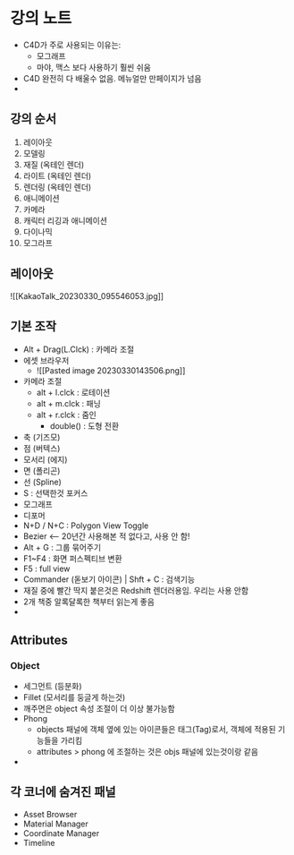 # 강의 노트
- C4D가 주로 사용되는 이유는:
	- 모그래프
	- 마야, 맥스 보다 사용하기 훨씬 쉬움
- C4D 완전히 다 배울수 없음. 메뉴얼만 만페이지가 넘음
- 

## 강의 순서
1. 레이아웃
2. 모델링
3. 재질 (옥테인 렌더)
4. 라이트 (옥테인 렌더)
5. 렌더링 (옥테인 렌더)
6. 애니메이션
7. 카메라
8. 캐릭터 리깅과 애니메이션
9. 다이나믹
10. 모그라프

## 레이아웃
![[KakaoTalk_20230330_095546053.jpg]]


## 기본 조작
- Alt + Drag(L.Clck) : 카메라 조절
- 에셋 브라우저
	- ![[Pasted image 20230330143506.png]]
- 카메라 조절
	- alt + l.clck : 로테이션
	- alt + m.clck : 패닝
	- alt + r.clck : 줌인
		- double() : 도형 전환
- 축 (기즈모)
- 점 (버텍스)
- 모서리 (에지)
- 면 (폴리곤)
- 선 (Spline)
- S : 선택한것 포커스
- 모그래프
- 디포머
- N+D / N+C : Polygon View Toggle
- Bezier <-- 20년간 사용해본 적 없다고, 사용 안 함!
- Alt + G : 그룹 묶어주기
- F1~F4 : 화면 퍼스펙티브 변환
- F5 : full view
- Commander (돋보기 아이콘) | Shft + C : 검색기능
- 재질 중에 빨간 딱지 붙은것은 Redshift 렌더러용임. 우리는 사용 안함
- 2개 책중 알록달록한 책부터 읽는게 좋음
- 

## Attributes
### Object
- 세그먼트 (등분화)
- Fillet (모서리를 둥글게 하는것)
- 깨주면은 object 속성 조절이 더 이상 불가능함
- Phong
	- objects 패널에 객체 옆에 있는 아이콘들은 태그(Tag)로서, 객체에 적용된 기능들을 가리킴
	- attributes > phong 에 조절하는 것은 objs 패널에 있는것이랑 같음
- 

## 각 코너에 숨겨진 패널
- Asset Browser
- Material Manager
- Coordinate Manager
- Timeline